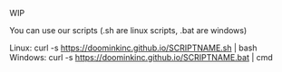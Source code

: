 WIP


You can use our scripts (.sh are linux scripts, .bat are windows)

Linux: curl -s https://doominkinc.github.io/SCRIPTNAME.sh | bash\
Windows: curl -s https://doominkinc.github.io/SCRIPTNAME.bat | cmd
